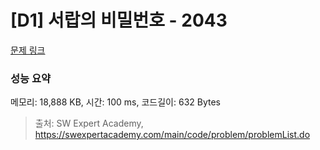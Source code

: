 # [D1] 서랍의 비밀번호 - 2043 

[문제 링크](https://swexpertacademy.com/main/code/problem/problemDetail.do?contestProbId=AV5QJ_8KAx8DFAUq) 

### 성능 요약

메모리: 18,888 KB, 시간: 100 ms, 코드길이: 632 Bytes



> 출처: SW Expert Academy, https://swexpertacademy.com/main/code/problem/problemList.do